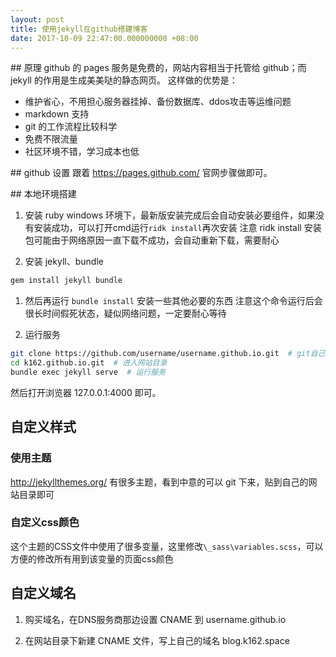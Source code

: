```yaml
---
layout: post
title: 使用jekyll在github搭建博客
date: 2017-10-09 22:47:00.000000000 +08:00
---
```


## 原理
github 的 pages 服务是免费的，网站内容相当于托管给 github；而 jekyll 的作用是生成美美哒的静态网页。
这样做的优势是：
- 维护省心，不用担心服务器挂掉、备份数据库、ddos攻击等运维问题
- markdown 支持
- git 的工作流程比较科学
- 免费不限流量
- 社区环境不错，学习成本也低

## github 设置
跟着 https://pages.github.com/ 官网步骤做即可。

## 本地环境搭建
1. 安装 ruby
windows 环境下，最新版安装完成后会自动安装必要组件，如果没有安装成功，可以打开cmd运行`ridk install`再次安装
注意 ridk install 安装包可能由于网络原因一直下载不成功，会自动重新下载，需要耐心

1. 安装 jekyll、bundle
```bash
gem install jekyll bundle
```

1. 然后再运行 `bundle install` 安装一些其他必要的东西
注意这个命令运行后会很长时间假死状态，疑似网络问题，一定要耐心等待

1. 运行服务
```bash
git clone https://github.com/username/username.github.io.git  # git自己的网站到本地
cd k162.github.io.git  # 进入网站目录
bundle exec jekyll serve  # 运行服务
```
然后打开浏览器 127.0.0.1:4000 即可。

## 自定义样式
### 使用主题
http://jekyllthemes.org/ 有很多主题，看到中意的可以 git 下来，贴到自己的网站目录即可

### 自定义css颜色
这个主题的CSS文件中使用了很多变量，这里修改`\_sass\variables.scss`，可以方便的修改所有用到该变量的页面css颜色

## 自定义域名
1. 购买域名，在DNS服务商那边设置 CNAME 到 username.github.io

1. 在网站目录下新建 CNAME 文件，写上自己的域名 blog.k162.space